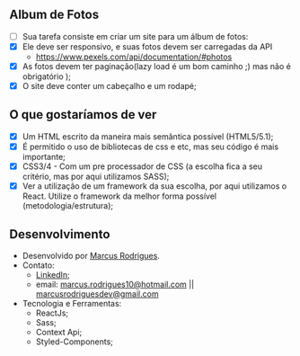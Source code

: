 ## Album de Fotos

- [ ] Sua tarefa consiste em criar um site para um álbum de fotos:
- [x] Ele deve ser responsivo, e suas fotos devem ser carregadas da API
  - https://www.pexels.com/api/documentation/#photos
- [x] As fotos devem ter paginação(lazy load é um bom caminho ;) mas não é obrigatório ); 
- [x] O site deve conter um cabeçalho e um rodapé;

## O que gostaríamos de ver

- [x] Um HTML escrito da maneira mais semântica possível (HTML5/5.1);
- [x] É permitido o uso de bibliotecas de css e etc, mas seu código é mais importante;
- [x] CSS3/4 - Com um pre processador de CSS (a escolha fica a seu critério, mas por aqui utilizamos SASS);
- [x] Ver a utilização de um framework da sua escolha, por aqui utilizamos o React. Utilize o framework da melhor forma possível (metodologia/estrutura);

## Desenvolvimento

- Desenvolvido por <a href="https://www.linkedin.com/in/marcusrodriguesdev/" target="_blank" rel="noreferrer">Marcus Rodrigues</a>.
- Contato:
  - <a href="https://www.linkedin.com/in/marcusrodriguesdev/" target="_blank" rel="noreferrer">LinkedIn</a>;
  - email: marcus.rodrigues10@hotmail.com || marcusrodriguesdev@gmail.com
- Tecnologia e Ferramentas:
  - ReactJs;
  - Sass;
  - Context Api;
  - Styled-Components;

